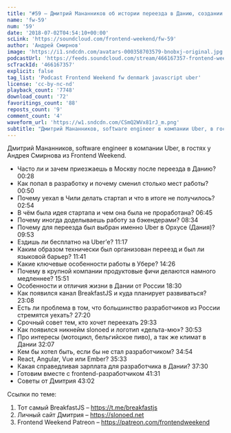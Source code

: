 ```yaml
---
title: "#59 – Дмитрий Мананников об истории переезда в Данию, создании стартапа в Чили и BreakfastJS"
name: 'fw-59'
num: '59'
date: '2018-07-02T04:54:10+00:00'
scLink: 'https://soundcloud.com/frontend-weekend/fw-59'
author: 'Андрей Смирнов'
image: 'https://i1.sndcdn.com/avatars-000358703579-bnobxj-original.jpg'
podcastUrl: 'https://feeds.soundcloud.com/stream/466167357-frontend-weekend-fw-59.m4a'
scTrackId: '466167357'
explicit: false
tag_list: 'Podcast Frontend Weekend fw denmark javascript uber'
license: 'cc-by-nc-nd'
playback_count: '7748'
download_count: '72'
favoritings_count: '88'
reposts_count: '9'
comment_count: '4'
waveform_url: 'https://w1.sndcdn.com/CSmQ2WVx81rJ_m.png'
subtitle: "Дмитрий Мананников, software engineer в компании Uber, в гостях у Андрея Смирнова из Frontend Weekend. "
---
```

Дмитрий Мананников, software engineer в компании Uber, в гостях у Андрея Смирнова из Frontend Weekend. 

- Часто ли и зачем приезжаешь в Москву после переезда в Данию? <timecode sec="28">00:28</timecode>
- Как попал в разработку и почему сменил столько мест работы? <timecode sec="50">00:50</timecode>
- Почему уехал в Чили делать стартап и что в итоге не получилось? <timecode sec="174">02:54</timecode>
- В чём была идея стартапа и чем она была не проработана? <timecode sec="405">06:45</timecode>
- Почему иногда доделываешь работу за бэкендерами? <timecode sec="514">08:34</timecode>
- Почему для переезда был выбран именно Uber в Орхусе (Дания)? <timecode sec="593">09:53</timecode>
- Ездишь ли бесплатно на Uber’е? <timecode sec="677">11:17</timecode>
- Каким образом технически был организован переезд и был ли языковой барьер? <timecode sec="701">11:41</timecode>
- Какие ключевые особенности работы в Убере? <timecode sec="866">14:26</timecode>
- Почему в крупной компании продуктовые фичи делаются намного медленнее? <timecode sec="951">15:51</timecode>
- Особенности и отличия жизни в Дании от России <timecode sec="1110">18:30</timecode>
- Как появился канал BreakfastJS и куда планирует развиваться? <timecode sec="1388">23:08</timecode>
- Есть ли проблема в том, что большинство разработчиков из России стремятся уехать? <timecode sec="1640">27:20</timecode>
- Срочный совет тем, кто хочет переехать <timecode sec="1773">29:33</timecode>
- Как появился никнейм slonoed и логотип «дельта-мю»? <timecode sec="1853">30:53</timecode>
- Про интересы (мотоцикл, бельгийское пиво), а так же климат в Дании <timecode sec="1927">32:07</timecode>
- Кем бы хотел быть, если бы не стал разработчиком? <timecode sec="2094">34:54</timecode>
- React, Angular, Vue или Ember? <timecode sec="2133">35:33</timecode>
- Какая справедливая зарплата для разработчика в Дании? <timecode sec="2250">37:30</timecode>
- Готовим вместе с frontend-разработчиком <timecode sec="2491">41:31</timecode>
- Советы от Дмитрия <timecode sec="2582">43:02</timecode>

Ссылки по теме:
1) Тот самый BreakfastJS – https://t.me/breakfastjs
2) Личный сайт Дмитрия – https://slonoed.net
3) Frontend Weekend Patreon – https://patreon.com/frontendweekend